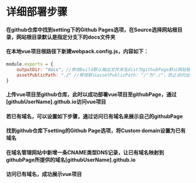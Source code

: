 # 详细部署步骤
#### 在github仓库中找到setting下的Github Pages选项，在Source选择网站根目录，网站根目录默认是指定分支下的docs文件夹

#### 在本地vue项目根路径下新建webpack.config.js，内容如下：
```javascript
module.exports = {
    outputDir: "docs", //修改build默认输出文件夹名dist为githubPage默认网站根目录名docs
    assetPublicPath: "./" //修改默认assetPublicPath: "/"为"./"，防止访问出现空白页
}
```

#### 上传vue项目至github仓库，此时以成功部署vue项目至githubPage，通过[githubUserName].github.io访问vue项目

#### 若已有域名，可以设置如下步骤，通过访问已有域名来展示自己的githubPage

#### 找到github仓库下setting的Github Page选项，将Custom domain设置为已有域名

#### 在域名管理网站中新增一条CNAME类型DNS记录，让已有域名映射到githubPage所提供的域名[githubUserName].github.io

#### 访问已有域名，成功展示vue项目